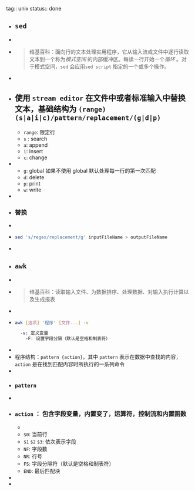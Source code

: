 tag:: unix
status:: done

- ## `sed`
-
- > 维基百科：面向行的文本处理实用程序，它从输入流或文件中逐行读取文本到一个称为*模式空间* 的内部缓冲区。每读一行开始一个*循环* 。对于模式空间，`sed` 会应用`sed script` 指定的一个或多个操作。
-
- 使用 `stream editor` 在文件中或者标准输入中替换文本，基础结构为 `(range)(s|a|i|c)/pattern/replacement/(g|d|p)`
	-
	- `range`: 限定行
	- `s` : search
	- `a`: append
	- `i`: insert
	- `c`: change
-
	- `g`: global 如果不使用 global 默认处理每一行的第一次匹配
	- `d`: delete
	- `p`: print
	- `w`: write
-
- ### 替换
-
- ```bash
  sed 's/regex/replacement/g' inputFileName > outputFileName
  ```
-
- ## `awk`
-
- > 维基百科：读取输入文件、为数据排序、处理数据、对输入执行计算以及生成报表
-
- ```bash
  awk [选项] '程序' [文件...] -v
  
  	-v: 定义变量
      -F: 设置字段分隔（默认是空格和制表符）
  ```
-
- 程序结构：`pattern {action}`，其中 `pattern` 表示在数据中查找的内容，`action` 是在找到匹配内容时所执行的一系列命令
-
- ### `pattern`
-
- ### `action` ： 包含字段变量，内置变了，运算符，控制流和内置函数
	-
	- `$0`: 当前行
	- `$1` `$2` `$3`: 依次表示字段
	- `NF`: 字段数
	- `NR`: 行号
	- `FS`: 字段分隔符（默认是空格和制表符）
	- `END`: 最后匹配块
-
-